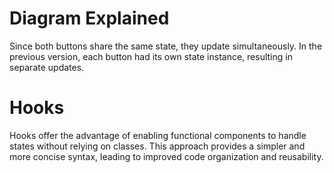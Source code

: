 # Diagram Explained

Since both buttons share the same state, they update simultaneously. In the previous version, each button had its own state instance, resulting in separate updates.

# Hooks
Hooks offer the advantage of enabling functional components to handle states without relying on classes. This approach provides a simpler and more concise syntax, leading to improved code organization and reusability.